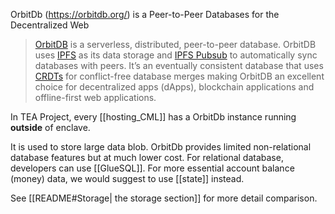 OrbitDb (https://orbitdb.org/) is a Peer-to-Peer Databases for the Decentralized Web
> [OrbitDB](https://github.com/orbitdb/orbit-db) is a serverless, distributed, peer-to-peer database. OrbitDB uses [IPFS](https://ipfs.io/) as its data storage and [IPFS Pubsub](https://github.com/ipfs/go-ipfs/blob/master/core/commands/pubsub.go#L23) to automatically sync databases with peers. It’s an eventually consistent database that uses [CRDTs](https://en.wikipedia.org/wiki/Conflict-free_replicated_data_type) for conflict-free database merges making OrbitDB an excellent choice for decentralized apps (dApps), blockchain applications and offline-first web applications.

In TEA Project, every [[hosting_CML]] has a OrbitDb instance running **outside** of enclave. 

It is used to store large data blob. OrbitDb provides limited non-relational database features but at much lower cost. For relational database, developers can use [[GlueSQL]]. For more essential account balance (money) data, we would suggest to use [[state]] instead.

See [[README#Storage| the storage section]] for more detail comparison.